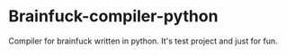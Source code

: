 # Brainfuck-compiler-python
Compiler for brainfuck written in python. It's test project and just for fun. 
